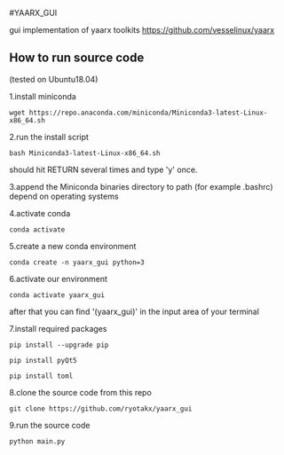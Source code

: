 #YAARX_GUI

gui implementation of yaarx toolkits 
https://github.com/vesselinux/yaarx

## How to run source code
(tested on Ubuntu18.04)

1.install miniconda

`wget https://repo.anaconda.com/miniconda/Miniconda3-latest-Linux-x86_64.sh`

2.run the install script

`bash Miniconda3-latest-Linux-x86_64.sh`

should hit RETURN several times and type 'y' once.

3.append the Miniconda binaries directory to path (for example .bashrc)
depend on operating systems

4.activate conda

`conda activate`

5.create a new conda environment

`conda create -n yaarx_gui python=3`

6.activate our  environment

`conda activate yaarx_gui`

after that you can find '(yaarx_gui)' in the input area of your terminal

7.install required packages

`pip install --upgrade pip`

`pip install pyQt5`

`pip install toml`

8.clone the source code from this repo

`git clone https://github.com/ryotakx/yaarx_gui`

9.run the source code

`python main.py`


